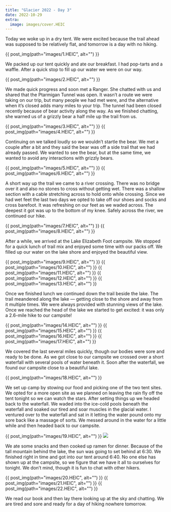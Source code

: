 ```yaml
---
title: "Glacier 2022 - Day 3"
date: 2022-10-29
extra:
  image: images/cover.HEIC
---
```


Today we woke up in a dry tent. We were excited because the trail ahead was supposed to be relatively flat, and tomorrow is a day with no hiking.

{{ post_img(path="images/1.HEIC", alt="") }}

We packed up our tent quickly and ate our breakfast. I had pop-tarts and a waffle. After a quick stop to fill up our water we were on our way.

{{ post_img(path="images/2.HEIC", alt="") }}

We made quick progress and soon met a Ranger. She chatted with us and shared that the Ptarmigan Tunnel was open. It wasn’t a route we were taking on our trip, but many people we had met were, and the alternative when it’s closed adds many miles to your trip. The tunnel had been closed recently because of bear activity along the way. As we finished chatting, she warned us of a grizzly bear a half mile up the trail from us.

{{ post_img(path="images/3.HEIC", alt="") }}
{{ post_img(path="images/4.HEIC", alt="") }}

Continuing on we talked loudly so we wouldn’t startle the bear. We met a couple after a bit and they said the bear was off a side trail that we had already passed. We wanted to see the bear, but at the same time, we wanted to avoid any interactions with grizzly bears.

{{ post_img(path="images/5.HEIC", alt="") }}
{{ post_img(path="images/6.HEIC", alt="") }}

A short way up the trail we came to a river crossing. There was no bridge over it and also no stones to cross without getting wet. There was a shallow section with a cable stretching across to hold onto while crossing. Since we had wet feet the last two days we opted to take off our shoes and socks and cross barefoot. It was refreshing on our feet as we waded across. The deepest it got was up to the bottom of my knee. Safely across the river, we continued our hike.

{{ post_img(path="images/7.HEIC", alt="") }}
{{ post_img(path="images/8.HEIC", alt="") }}

After a while, we arrived at the Lake Elizabeth Foot campsite. We stopped for a quick lunch of trail mix and enjoyed some time with our packs off. We filled up our water on the lake shore and enjoyed the beautiful view.

{{ post_img(path="images/9.HEIC", alt="") }}
{{ post_img(path="images/10.HEIC", alt="") }}
{{ post_img(path="images/11.HEIC", alt="") }}
{{ post_img(path="images/12.HEIC", alt="") }}
{{ post_img(path="images/13.HEIC", alt="") }}

Once we finished lunch we continued down the trail beside the lake. The trail meandered along the lake — getting close to the shore and away from it multiple times. We were always provided with stunning views of the lake. Once we reached the head of the lake we started to get excited: it was only a 2.6-mile hike to our campsite!

{{ post_img(path="images/14.HEIC", alt="") }}
{{ post_img(path="images/15.HEIC", alt="") }}
{{ post_img(path="images/16.HEIC", alt="") }}
{{ post_img(path="images/17.HEIC", alt="") }}

We covered the last several miles quickly, though our bodies were sore and ready to be done. As we got close to our campsite we crossed over a short waterfall with several pools of water beneath it. Soon after the waterfall, we found our campsite close to a beautiful lake.

{{ post_img(path="images/18.HEIC", alt="") }}

We set up camp by stowing our food and picking one of the two tent sites. We opted for a more open site as we planned on leaving the rain fly off the tent tonight so we can watch the stars.
After setting things up we headed back to the waterfall. We waded into the ice-cold pools beneath the waterfall and soaked our tired and soar muscles in the glacial water. I ventured over to the waterfall and sat in it letting the water pound onto my sore back like a massage of sorts. We messed around in the water for a little while and then headed back to our campsite.

{{ post_img(path="images/19.HEIC", alt="") }}
<img src="images/19.gif" />

We ate some snacks and then cooked up ramen for dinner. Because of the tall mountain behind the lake, the sun was going to set behind at 6:30. We finished right in time and got into our tent around 6:40. No one else has shown up at the campsite, so we figure that we have it all to ourselves for tonight. We don’t mind, though it is fun to chat with other hikers.

{{ post_img(path="images/20.HEIC", alt="") }}
{{ post_img(path="images/21.HEIC", alt="") }}
{{ post_img(path="images/22.HEIC", alt="") }}

We read our book and then lay there looking up at the sky and chatting. We are tired and sore and ready for a day of hiking nowhere tomorrow.
